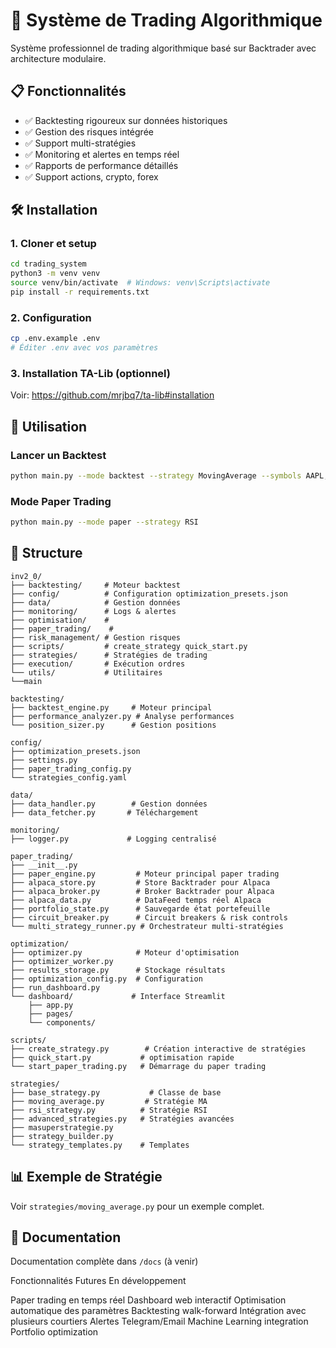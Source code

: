 # 🚀 Système de Trading Algorithmique

Système professionnel de trading algorithmique basé sur Backtrader avec architecture modulaire.

## 📋 Fonctionnalités

- ✅ Backtesting rigoureux sur données historiques
- ✅ Gestion des risques intégrée
- ✅ Support multi-stratégies
- ✅ Monitoring et alertes en temps réel
- ✅ Rapports de performance détaillés
- ✅ Support actions, crypto, forex

## 🛠️ Installation

### 1. Cloner et setup
```bash
cd trading_system
python3 -m venv venv
source venv/bin/activate  # Windows: venv\Scripts\activate
pip install -r requirements.txt
```

### 2. Configuration
```bash
cp .env.example .env
# Éditer .env avec vos paramètres
```

### 3. Installation TA-Lib (optionnel)
Voir: https://github.com/mrjbq7/ta-lib#installation

## 🚀 Utilisation

### Lancer un Backtest
```bash
python main.py --mode backtest --strategy MovingAverage --symbols AAPL,MSFT
```

### Mode Paper Trading
```bash
python main.py --mode paper --strategy RSI
```

## 📁 Structure
```
inv2_0/
├── backtesting/     # Moteur backtest
├── config/          # Configuration optimization_presets.json
├── data/            # Gestion données
├── monitoring/      # Logs & alertes
├── optimisation/    # 
├── paper_trading/    # 
├── risk_management/ # Gestion risques
├── scripts/         # create_strategy quick_start.py 
├── strategies/      # Stratégies de trading
├── execution/       # Exécution ordres
└── utils/           # Utilitaires
└──main
```

```
backtesting/
├── backtest_engine.py     # Moteur principal
├── performance_analyzer.py # Analyse performances
└── position_sizer.py      # Gestion positions
```

```
config/
├── optimization_presets.json     
├── settings.py
├── paper_trading_config.py
└── strategies_config.yaml     
```

```
data/
├── data_handler.py        # Gestion données
├── data_fetcher.py       # Téléchargement
```

```
monitoring/
├── logger.py             # Logging centralisé
```

```
paper_trading/             
├── __init__.py
├── paper_engine.py         # Moteur principal paper trading
├── alpaca_store.py         # Store Backtrader pour Alpaca
├── alpaca_broker.py        # Broker Backtrader pour Alpaca
├── alpaca_data.py          # DataFeed temps réel Alpaca
├── portfolio_state.py      # Sauvegarde état portefeuille
├── circuit_breaker.py      # Circuit breakers & risk controls
└── multi_strategy_runner.py # Orchestrateur multi-stratégies
```

```
optimization/
├── optimizer.py            # Moteur d'optimisation
├── optimizer_worker.py
├── results_storage.py      # Stockage résultats
├── optimization_config.py  # Configuration
├── run_dashboard.py  
└── dashboard/             # Interface Streamlit
    ├── app.py
    ├── pages/
    └── components/
```

```
scripts/
├── create_strategy.py        # Création interactive de stratégies
├── quick_start.py           # optimisation rapide 
└── start_paper_trading.py   # Démarrage du paper trading
```

```
strategies/
├── base_strategy.py           # Classe de base
├── moving_average.py         # Stratégie MA
├── rsi_strategy.py          # Stratégie RSI
├── advanced_strategies.py   # Stratégies avancées
├── masuperstrategie.py
├── strategy_builder.py
└── strategy_templates.py    # Templates
```





## 📊 Exemple de Stratégie

Voir `strategies/moving_average.py` pour un exemple complet.

## 📝 Documentation

Documentation complète dans `/docs` (à venir)

Fonctionnalités Futures
En développement

 Paper trading en temps réel
 Dashboard web interactif
 Optimisation automatique des paramètres
 Backtesting walk-forward
 Intégration avec plusieurs courtiers
 Alertes Telegram/Email
 Machine Learning integration
 Portfolio optimization


